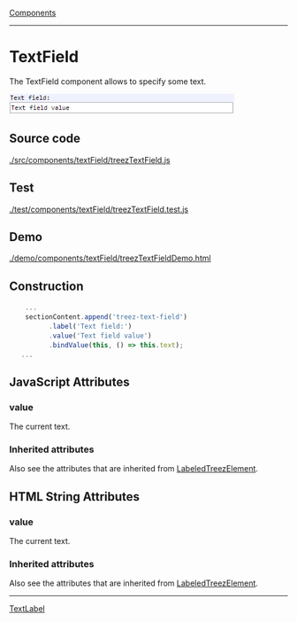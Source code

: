 [Components](../components.md)

----

# TextField
		
The TextField component allows to specify some text.  
	
![](../../../images/treezTextField.png)
		
## Source code

[./src/components/textField/treezTextField.js](../../../../src/components/textField/treezTextField.js)

## Test

[./test/components/textField/treezTextField.test.js](../../../../test/components/textField/treezTextField.test.js)

## Demo

[./demo/components/textField/treezTextFieldDemo.html](../../../../demo/components/textField/treezTextFieldDemo.html)

## Construction

```javascript
    ...
    sectionContent.append('treez-text-field')
		  .label('Text field:')		  
		  .value('Text field value')		
		  .bindValue(this, () => this.text);	
   ...
```

## JavaScript Attributes

### value

The current text. 

### Inherited attributes

Also see the attributes that are inherited from [LabeledTreezElement](../labeledTreezElement.md#value).


## HTML String Attributes

### value

The current text.

### Inherited attributes

Also see the attributes that are inherited from [LabeledTreezElement](../labeledTreezElement.md#value-1).


----

[TextLabel](../label/textLabel.md)
